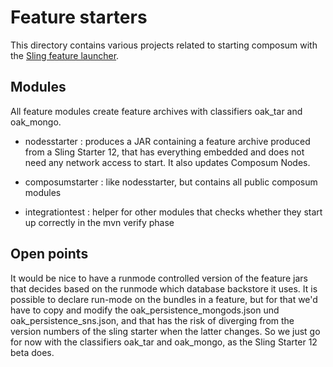 # Feature starters

This directory contains various projects related to starting composum with
the [Sling feature launcher](https://github.com/apache/sling-org-apache-sling-feature-launcher).

## Modules

All feature modules create feature archives with classifiers oak_tar and oak_mongo.

- nodesstarter : produces a JAR containing a feature archive produced from a Sling Starter 12, that has
  everything embedded and does not need any network access to start. It also updates Composum Nodes.
- composumstarter : like nodesstarter, but contains all public composum modules
 
- integrationtest : helper for other modules that checks whether they start up correctly in the mvn verify phase 

## Open points

It would be nice to have a runmode controlled version of the feature jars that decides based on the runmode which database backstore it uses. It is possible to declare run-mode on the bundles in a feature, but for that we'd have to copy and modify the oak_persistence_mongods.json und oak_persistence_sns.json, and that has the risk of diverging from the version numbers of the sling starter when the latter changes. So we just go for now with the classifiers oak_tar and oak_mongo, as the Sling Starter 12 beta does.
